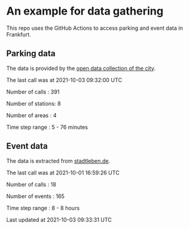 # An example for data gathering

This repo uses the GitHub Actions to access parking and event data in Frankfurt.

## Parking data
The data is provided by the [open data collection of the city](https://www.offenedaten.frankfurt.de/).

The last call was at 2021-10-03 09:32:00 UTC

Number of calls   : 391

Number of stations:   8

Number of areas   :   4

Time step range   :   5 -  76 minutes


## Event data
The data is extracted from [stadtleben.de](https://stadtleben.de/frankfurt/).

The last call was at 2021-10-01 16:59:26 UTC

Number of calls   :  18

Number of events  : 165

Time step range   :   8 -   8 hours


Last updated at 2021-10-03 09:33:31 UTC
